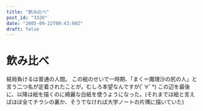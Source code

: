 ```yaml
---
title: "飲み比べ"
post_id: "3326"
date: "2005-09-22T00:43:00Z"
draft: false
---
```


# 飲み比べ

結局負けるは普通の人間。 この絵のせいで一時期、「まく＝魔理沙の尻の人」と言う二つ名が定着されたことが。むしろ本望なんですが(ﾟ∀ﾟ*)  この辺を最後に、以降は絵を描くのに綺麗な白紙を使うようになった。(それまでは絵と言えばほぼ全てチラシの裏か、そうでなければ大学ノートの片隅に描いていた)
